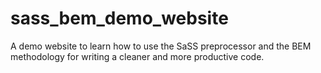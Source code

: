 # sass_bem_demo_website
A demo website to learn how to use the SaSS preprocessor and the BEM methodology for writing a cleaner and more productive code.
